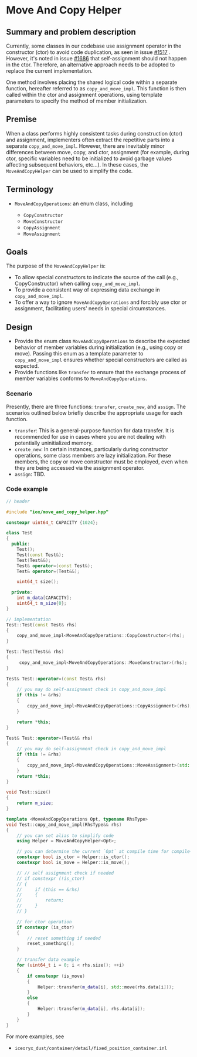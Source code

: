 # Move And Copy Helper

## Summary and problem description

Currently, some classes in our codebase use assignment operator in the constructor (ctor) to avoid code duplication, as seen in issue [#1517](https://github.com/eclipse-iceoryx/iceoryx/issues/1517) . However, it's noted in issue [#1686](https://github.com/eclipse-iceoryx/iceoryx/issues/1686) that self-assignment should not happen in the ctor. Therefore, an alternative approach needs to be adopted to replace the current implementation.

One method involves placing the shared logical code within a separate function, hereafter referred to as `copy_and_move_impl`. This function is then called within the ctor and assignment operations, using template parameters to specify the method of member initialization.

## Premise

When a class performs highly consistent tasks during construction (ctor) and assignment, implementers often extract the repetitive parts into a separate `copy_and_move_impl`. However, there are inevitably minor differences between move, copy, and ctor, assignment (for example, during ctor, specific variables need to be initialized to avoid garbage values affecting subsequent behaviors, etc...). In these cases, the `MoveAndCopyHelper` can be used to simplify the code.

## Terminology

- `MoveAndCopyOperations`: an enum class, including

    - `CopyConstructor`
    - `MoveConstructor`
    - `CopyAssignment`
    - `MoveAssignment`

## Goals

The purpose of the `MoveAndCopyHelper` is:
- To allow special constructors to indicate the source of the call (e.g., CopyConstructor) when calling `copy_and_move_impl`.
- To provide a consistent way of expressing data exchange in `copy_and_move_impl`.
- To offer a way to ignore `MoveAndCopyOperations` and forcibly use ctor or assignment, facilitating users' needs in special circumstances.

## Design

- Provide the enum class `MoveAndCopyOperations` to describe the expected behavior of member variables during initialization (e.g., using copy or move). Passing this enum as a template parameter to `copy_and_move_impl` ensures whether special constructors are called as expected.
- Provide functions like `transfer` to ensure that the exchange process of member variables conforms to `MoveAndCopyOperations`.

### Scenario

Presently, there are three functions: `transfer`, `create_new`, and `assign`. The scenarios outlined below briefly describe the appropriate usage for each function.

- `transfer`: This is a general-purpose function for data transfer. It is recommended for use in cases where you are not dealing with potentially uninitialized memory.
- `create_new`: In certain instances, particularly during constructor operations, some class members are lazy initialization. For these members, the copy or move constructor must be employed, even when they are being accessed via the assignment operator.
- `assign`: TBD.

### Code example

```cpp
// header

#include "iox/move_and_copy_helper.hpp"

constexpr uint64_t CAPACITY {1024};

class Test
{
  public:
    Test();
    Test(const Test&);
    Test(Test&&);
    Test& operator=(const Test&);
    Test& operator=(Test&&);

    uint64_t size();

  private:
    int m_data[CAPACITY];
    uint64_t m_size{0};
}

// implementation
Test::Test(const Test& rhs)
{
    copy_and_move_impl<MoveAndCopyOperations::CopyConstructor>(rhs);
}

Test::Test(Test&& rhs)
{
     copy_and_move_impl<MoveAndCopyOperations::MoveConstructor>(rhs);
}

Test& Test::operator=(const Test& rhs)
{
    // you may do self-assignment check in copy_and_move_impl
    if (this != &rhs)
    {
        copy_and_move_impl<MoveAndCopyOperations::CopyAssignment>(rhs);
    }

    return *this;
}

Test& Test::operator=(Test&& rhs)
{
    // you may do self-assignment check in copy_and_move_impl
    if (this != &rhs)
    {
        copy_and_move_impl<MoveAndCopyOperations::MoveAssignment>(std::move(rhs));
    }
    return *this;
}

void Test::size()
{
    return m_size;
}

template <MoveAndCopyOperations Opt, typename RhsType>
void Test::copy_and_move_impl(RhsType&& rhs)
{
    // you can set alias to simplify code
    using Helper = MoveAndCopyHelper<Opt>;

    // you can determine the current `Opt` at compile time for compile-time branching decisions.
    constexpr bool is_ctor = Helper::is_ctor();
    constexpr bool is_move = Helper::is_move();

    // // self assignment check if needed
    // if constexpr (!is_ctor)
    // {
    //     if (this == &rhs)
    //     {
    //         return;
    //     }
    // }

    // for ctor operation
    if constexpr (is_ctor)
    {
        // reset something if needed
        reset_something();
    }

    // transfer data example
    for (uint64_t i = 0; i < rhs.size(); ++i)
    {
        if constexpr (is_move)
        {
            Helper::transfer(m_data[i], std::move(rhs.data[i]));
        }
        else
        {
            Helper::transfer(m_data[i], rhs.data[i]);
        }
    }
}
```

For more examples, see

- `iceoryx_dust/container/detail/fixed_position_container.inl`
